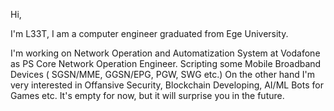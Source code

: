 Hi,

I'm L33T, I am a computer engineer graduated from Ege University.

I'm working on Network Operation and Automatization System at Vodafone as PS Core Network Operation Engineer.
Scripting some Mobile Broadband Devices ( SGSN/MME, GGSN/EPG, PGW, SWG etc.)
On the other hand I'm very interested in Offansive Security, Blockchain Developing, AI/ML Bots for Games etc. 
It's empty for now, but it will surprise you in the future.
